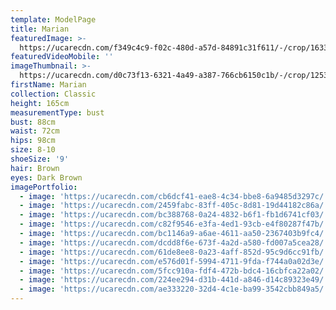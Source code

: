 ```yaml
---
template: ModelPage
title: Marian
featuredImage: >-
  https://ucarecdn.com/f349c4c9-f02c-480d-a57d-84891c31f611/-/crop/1633x1160/0,199/-/preview/
featuredVideoMobile: ''
imageThumbnail: >-
  https://ucarecdn.com/d0c73f13-6321-4a49-a387-766cb6150c1b/-/crop/1253x1682/143,0/-/preview/
firstName: Marian
collection: Classic
height: 165cm
measurementType: bust
bust: 88cm
waist: 72cm
hips: 98cm
size: 8-10
shoeSize: '9'
hair: Brown
eyes: Dark Brown
imagePortfolio:
  - image: 'https://ucarecdn.com/cb6dcf41-eae8-4c34-bbe8-6a9485d3297c/'
  - image: 'https://ucarecdn.com/2459fabc-83ff-405c-8d81-19d44182c86a/'
  - image: 'https://ucarecdn.com/bc388768-0a24-4832-b6f1-fb1d6741cf03/'
  - image: 'https://ucarecdn.com/c82f9546-e3fa-4ed1-93cb-e4f80287f47b/'
  - image: 'https://ucarecdn.com/bc1146a9-a6ae-4611-aa50-2367403b9fc4/'
  - image: 'https://ucarecdn.com/dcdd8f6e-673f-4a2d-a580-fd007a5cea28/'
  - image: 'https://ucarecdn.com/61de8ee8-0a23-4aff-852d-95c9d6cc91fb/'
  - image: 'https://ucarecdn.com/e576d01f-5994-4711-9fda-f744a0a02d3e/'
  - image: 'https://ucarecdn.com/5fcc910a-fdf4-472b-bdc4-16cbfca22a02/'
  - image: 'https://ucarecdn.com/224ee294-d31b-441d-a846-d14c89323e49/'
  - image: 'https://ucarecdn.com/ae333220-32d4-4c1e-ba99-3542cbb849a5/'
---
```


